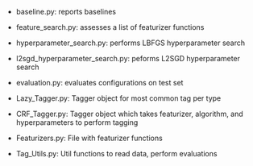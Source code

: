 * baseline.py: reports baselines
* feature_search.py: assesses a list of featurizer functions
* hyperparameter_search.py: performs LBFGS hyperparameter search
* l2sgd_hyperparameter_search.py: peforms L2SGD hyperparameter search
* evaluation.py: evaluates configurations on test set

* Lazy_Tagger.py: Tagger object for most common tag per type
* CRF_Tagger.py: Tagger object which takes featurizer, algorithm, and hyperparameters to perform tagging
* Featurizers.py: File with featurizer functions
* Tag_Utils.py: Util functions to read data, perform evaluations